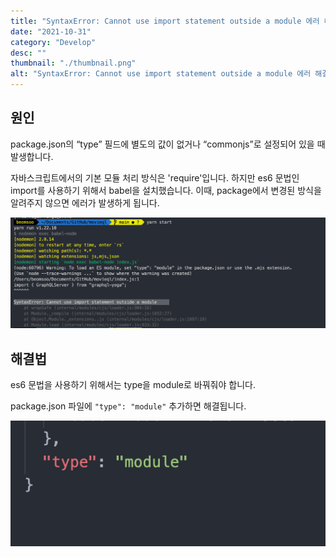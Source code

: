 ```yaml
---
title: "SyntaxError: Cannot use import statement outside a module 에러 해결법"
date: "2021-10-31"
category: "Develop"
desc: ""
thumbnail: "./thumbnail.png"
alt: "SyntaxError: Cannot use import statement outside a module 에러 해결법"
---
```


## 원인

package.json의 “type” 필드에 별도의 값이 없거나 “commonjs”로 설정되어 있을 때 발생합니다.

자바스크립트에서의 기본 모듈 처리 방식은 'require'입니다. 하지만 es6 문법인 import를 사용하기 위해서 babel을 설치했습니다. 이때, package에서 변경된 방식을 알려주지 않으면 에러가 발생하게 됩니다.

![에러화면](./thumbnail.png)

## 해결법

es6 문법을 사용하기 위해서는 type을 module로 바꿔줘야 합니다.

package.json 파일에 `"type": "module"` 추가하면 해결됩니다.

![해결법k](./2.png)
